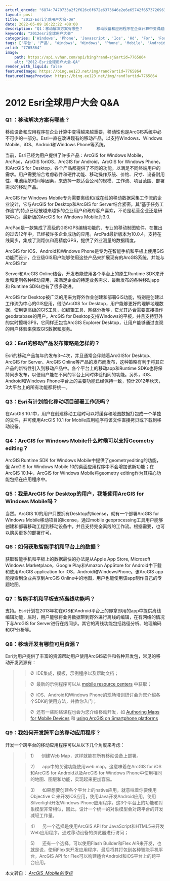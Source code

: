 ```yaml
---
arturl_encode: "6874:7470733a2f2f626c6f672e6373646e2e6e65742f6573726963:642f61727469636c652f64657461696c732f37373635383634"
layout: post
title: "2012-Esri全球用户大会-QA"
date: 2022-05-09 16:22:22 +08:00
description: "Q1：移动解决方案有哪些？      移动设备和应用程序在企业计算中变得越来越重要，移动性也是Arc"
keywords: "2012esri全球用户大会"
categories: ['Windows', 'Phone', 'Javascript', 'Ios', 'Hd', 'For', 'For', 'For', 'For', 'For', 'Flex', 'Arcgis', 'Arcgis', 'Arcgis', 'Arcgis', 'Arcgis', 'Api', 'Api', 'Android']
tags: ['平台', '产品', 'Windows', 'Windows', 'Phone', 'Mobile', 'Android']
artid: "7765864"
image:
    path: https://api.vvhan.com/api/bing?rand=sj&artid=7765864
    alt: "2012-Esri全球用户大会-QA"
render_with_liquid: false
featuredImage: https://bing.ee123.net/img/rand?artid=7765864
featuredImagePreview: https://bing.ee123.net/img/rand?artid=7765864
---
```


# 2012 Esri全球用户大会 Q&A

### Q1 ：移动解决方案有哪些？

移动设备和应用程序在企业计算中变得越来越重要，移动性也是ArcGIS系统中必不可少的一部分。Esri一直在改进现有的移动产品，以支持Windows、Windows Mobile、iOS、Android和Windows Phone等系统。

当前，Esri已经为用户提供了许多产品：ArcGIS for Windows Mobile，ArcPad，ArcGIS foriOS，ArcGIS for Android，ArcGIS for Windows Phone，和ArcGIS for Desktop，各个产品都提供了不同的功能，以满足不同终端用户的需求。用户需要综合考虑软件和硬件功能、移动操作系统、价格、尺寸、设备耐用性、电池续航时间等因素，来选择一款适合公司的规模、工作流、项目范围、部署需求的移动产品。

ArcGIS for Windows Mobile专为需要离线和/或在线的移动数据采集工作流的企业设计，它与ArcGIS for Desktop和ArcGIS for Server结合紧密，其“基于任务工作流”的特点已经被越来越多的企业用户和政府客户喜欢，不论是私营企业还是研究中心。最新版的ArcGIS for Windows Mobile为3.0.

ArcPad是一款集成了高级的GIS/GPS编辑功能的、专业的移动制图软件，在推出的过去12年中，已经被许多企业成功的应用。ArcPad最新版本为10.0.4，支持在线同步，集成了测距仪和高精度GPS，提供了外业测量的数据精度。

ArcGIS for iOS、Android和Windows Phone是专为在智能手机和平板上使用GIS功能而设计，企业级GIS用户能够使用这些产品来扩展现有的ArcGIS系统，并能与ArcGIS for

Server和ArcGIS Online结合，开发者能使用各个平台上的原生Runtime SDK来开发和定制各种移动应用，来满足企业的特定业务需求，最新发布的各种移动app 和 Runtime SDKs也有了很多改进。

ArcGIS for Desktop被广泛的用来为野外作业创建和部署GIS功能，特别是创建以工作流为中心的GIS应用，借助ArcGIS for Desktop，用户能够更好的理解地理数据，使用更高级的GIS工具，如编辑工具、网络分析等，它尤其适合需要直接操作geodatabase的用户。ArcGIS for Desktop支持Windows的平板，并且支持野外的实时擦粉GPS，它同样还包含ArcGIS Explorer Desktop，让用户能够通过直观的用户体验来获取GIS数据和服务。

### Q2：Esri的移动产品发布策略是怎样的？

Esri的移动产品每年约发布3~4次，并且通常会伴随着ArcGISfor Desktop、ArcGIS for Server、ArcGIS Online等产品的发布而发布，这种策略有利于将其它产品的新特性引入到移动产品中。各个平台上的移动app和Runtime SDKs也将保持同步发布，以便用户能在不同的平台上同时体验相同的功能。另外，iOS、Android和Windows Phone平台上的主要功能已经保持一致，预计2012年秋天，3大平台上的所有功能都将统一。

### Q3：Esri有计划简化移动项目部署工作流吗？

在ArcGIS 10.1中，用户在创建移动工程时可以将缓存和地图数据打包成一个单独的文件，并可使用ArcGIS 10.1 for Mobile应用程序将该文件直接拷贝或下载到移动设备。

### Q4：ArcGIS for Windows Mobile什么时候可以支持Geometry editing？

ArcGIS Runtime SDK for Windows Mobile中提供了geometryediting的功能，但
ArcGIS for Windows Mobile
10的桌面应用程序中不会增加该新功能；在ArcGIS 10.1中，ArcGIS for Windows Mobile将geometry editing作为其核心功能包括在应用程序中。

### Q5：我是ArcGIS for Desktop的用户，我能使用ArcGIS for Windows Mobile吗？

当然。ArcGIS 10的用户只要拥有Desktop的license，就有一个部署ArcGIS for Windows Mobile移动项目的license，通过mobile geoprocessing工具用户能够创建和部署移动工程到移动设备中，并且支持完全离线的工作流。根据需要，也可以购买更多的部署许可。

### Q6：如何获取智能手机和平台上的数据？

获取智能手机和平板上的数据最快的办法是从Apple App Store, Microsoft Windows Marketplace，Google Play和Amazon AppStore for Android中下载和使用ArcGIS application for iOS，Android和WindowsPhone。该ArcGIS app能搜索到企业共享到ArcGIS Online中的地图，用户也能使用该app制作自己的专题地图。

### Q7：智能手机和平板支持离线功能吗？

支持。Esri计划在2013年初在iOS和Android平台上的即拿即用的app中提供离线编辑功能，届时，用户能够将业务数据带到野外进行离线的编辑，在有网络的情况下与ArcGIS for Server进行在线同步。其它的离线功能包括路径分析、地理编码和GP分析等。

### Q8：移动开发有哪些可用资源？

Esri为用户提供了丰富的资源帮助用户使用ArcGIS软件和各种开发包，常见的移动开发资源有：

> > Ø  IDE集成，模板，示例程序以及帮助文档；
>
> > Ø  最新的示例程序可以从
> > [mobile resource centers](http://resources.arcgis.com/en/communities/)
> > 中获取；
>
> > Ø  iOS、Android和Windows Phone的现场培训研讨会为您介绍各个SDK的使用方法，并教你入门；
>
> > Ø  还有一些网络课程也会为您介绍移动开发，如
> > [Authoring Maps for Mobile Devices](http://training.esri.com/acb2000/showdetl.cfm?DID=6&Product_ID=995)
> > 和
> > [using ArcGIS on Smartphone platforms](http://training.esri.com/acb2000/showdetl.cfm?DID=6&Product_ID=996)

### Q9：我如何开发跨平台的移动应用程序？

开发一个跨平台的移动应用程序可以从以下几个角度来考虑：

> > 1)      创建Web Map，这样就能在所有移动设备上部署。
>
> > 2)      app中的关键功能使用web map。这意味着在ArcGIS for iOS和ArcGIS for Android以及ArcGIS for Windows Phone中使用相同的地图、图层和功能，实现起来更加容易。
>
> > 3)      如果想要创建各个平台上的native应用，就意味着你要使用Objective C 来开发iOS应用，使用Java开发Android应用，使用Silverlight开发Windows Phone应用程序。这3个平台上的功能和对象模型非常相似，因此，设计一个统一的对象模型会对跨平台的开发减轻工作量。
>
> > 4)      另一个选择是使用ArcGIS API for JavaScript和HTML5来开发Web应用程序，通过移动设备的浏览器进行访问；
>
> > 5)      还有一个选择，可以使用Flash Builder和Flex AIR来开发，也就是说，使用Flex来开发应用程序，最后将其打包到各种智能手机平台，ArcGIS API for Flex可以构建适合Android和iOS平台上的跨平台应用。

本文转自：
[*ArcGIS\_Mobile的专栏*](http://blog.csdn.net/arcgis_mobile/article/details/7765748)